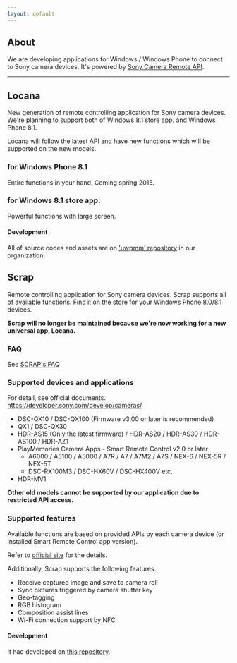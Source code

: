 ```yaml
---
layout: default
---
```


## About

We are developing applications for Windows / Windows Phone to connect to Sony camera devices. It's powered by [Sony Camera Remote API](http://developer.sony.com/develop/cameras/).

---


## Locana

New generation of remote controlling application for Sony camera devices. We're planning to support both of Windows 8.1 store app. and Windows Phone 8.1.

Locana will follow the latest API and have new functions which will be supported on the new models.

### for Windows Phone 8.1

Entire functions in your hand. Coming spring 2015.

### for Windows 8.1 store app.

Powerful functions with large screen.

#### Development

All of source codes and assets are on ['uwpmm' repository](https://github.com/locana/uwpmm) in our organization.


## Scrap

Remote controlling application for Sony camera devices. Scrap supports all of available functions. Find it on the store for your Windows Phone 8.0/8.1 devices.

**Scrap will no longer be maintained because we're now working for a new universal app, Locana.**

### FAQ
See [SCRAP's FAQ](/scrap_faq.html)

### Supported devices and applications

For detail, see official documents. https://developer.sony.com/develop/cameras/

- DSC-QX10 / DSC-QX100 (Firmware v3.00 or later is recommended)
- QX1 / DSC-QX30
- HDR-AS15 (Only the latest firmware) / HDR-AS20 / HDR-AS30 / HDR-AS100 / HDR-AZ1
- PlayMemories Camera Apps - Smart Remote Control v2.0 or later
  + A6000 / A5100 / A5000 / A7R / A7 / A7M2 / A7S / NEX-6 / NEX-5R / NEX-5T
  + DSC-RX100M3 / DSC-HX60V / DSC-HX400V etc.
- HDR-MV1

**Other old models cannot be supported by our application due to restricted API access.**

### Supported features

Available functions are based on provided APIs by each camera device (or installed Smart Remote Control app version).

Refer to [official site](http://developer.sony.com/develop/cameras/) for the details.

Additionally, Scrap supports the following features.

- Receive captured image and save to camera roll
- Sync pictures triggered by camera shutter key
- Geo-tagging
- RGB histogram
- Composition assist lines
- Wi-Fi connection support by NFC

#### Development

It had developed on [this repository](https://github.com/kazyx/WPPMM).